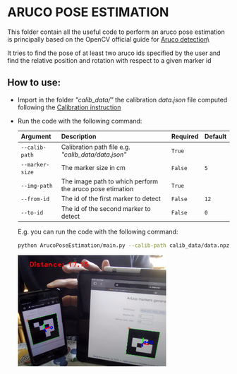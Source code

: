 # ARUCO POSE ESTIMATION
This folder contain all the useful code to perform an aruco pose estimation
is principally based on the OpenCV official guide for [Aruco detection](https://docs.opencv.org/4.7.0/d5/dae/tutorial_aruco_detection.html)\

It tries to find the pose of at least two aruco ids specified by the user and 
find the relative position and rotation with respect to a given marker id


## How to use:
- Import in the folder _"calib_data/"_ the calibration _data.json_ file computed following the [Calibration instruction](../Calibration/README.md)
- Run the code with the following command:
    
    | Argument        | Description                                              | Required | Default |
    |-----------------|----------------------------------------------------------|----------|---------|
    | `--calib-path`  | Calibration path file  e.g. _"calib_data/data.json"_     | `True`   |         |
    | `--marker-size` | The marker size in cm                                    | `False`  | `5`     |
    | `--img-path`    | The image path to which perform the aruco pose etimation | `True`   |         |
    | `--from-id`     | The id of the first marker to detect                     | `False`  | `12`    |
    | `--to-id`       | The id of the second marker to detect                    | `False`  | `0`     |
    
    E.g. you can run the code with the following command:
    ```bash
    python ArucoPoseEstimation/main.py --calib-path calib_data/data.npz  --img-path opencv_frame_0.png --from-id 12 --to-id 0
    ```
  <img src="output/out_img.png" width="70%">


    